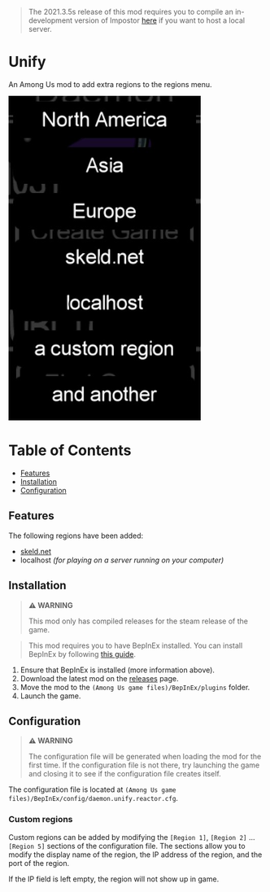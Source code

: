 ﻿> The 2021.3.5s release of this mod requires you to compile an in-development version of Impostor
> [here](https://github.com/Impostor/Impostor/tree/2021.3.5) if you want to host a local server.

# Unify

An Among Us mod to add extra regions to the regions menu.

![Regions menu](images/RegionsMenu.jpg)

# Table of Contents
- [Features](#features)
- [Installation](#installation)
- [Configuration](#configuration)

## Features

The following regions have been added:
- [skeld.net](https://skeld.net/)
- localhost *(for playing on a server running on your computer)*

## Installation

> **⚠ WARNING**
>
> This mod only has compiled releases for the steam release of the game.

> This mod requires you to have BepInEx installed. You can install BepInEx by following [this guide](INSTALLATION.md).

1. Ensure that BepInEx is installed (more information above).
2. Download the latest mod on the [releases](https://github.com/DaemonBeast/Unify/releases) page.
3. Move the mod to the `(Among Us game files)/BepInEx/plugins` folder.
4. Launch the game.

## Configuration

> **⚠ WARNING**
>
> The configuration file will be generated when loading the mod for
> the first time. If the configuration file is not there, try
> launching the game and closing it to see if the configuration
> file creates itself.

The configuration file is located at
`(Among Us game files)/BepInEx/config/daemon.unify.reactor.cfg`.

### Custom regions

Custom regions can be added by modifying the `[Region 1]`,
`[Region 2]` ... `[Region 5]` sections of the configuration file.
The sections allow you to modify the display name of the region,
the IP address of the region, and the port of the region.

If the IP field is left empty, the region will not show up in game.
